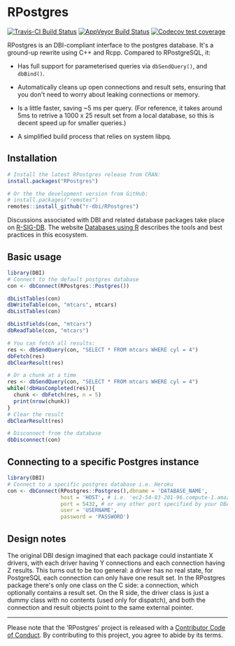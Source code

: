 # RPostgres

<!-- badges: start -->
[![Travis-CI Build Status](https://travis-ci.org/r-dbi/RPostgres.png?branch=master)](https://travis-ci.org/r-dbi/RPostgres) [![AppVeyor Build Status](https://ci.appveyor.com/api/projects/status/github/r-dbi/RPostgres?branch=master&svg=true)](https://ci.appveyor.com/project/r-dbi/RPostgres)  [![Codecov test coverage](https://codecov.io/gh/r-dbi/RPostgres/branch/master/graph/badge.svg)](https://codecov.io/gh/r-dbi/RPostgres?branch=master)
<!-- badges: end -->

RPostgres is an DBI-compliant interface to the postgres database. It's a ground-up rewrite using C++ and Rcpp. Compared to RPostgreSQL, it:

* Has full support for parameterised queries via `dbSendQuery()`, and `dbBind()`.

* Automatically cleans up open connections and result sets, ensuring that you
  don't need to worry about leaking connections or memory.

* Is a little faster, saving ~5 ms per query. (For reference, it takes around 5ms
  to retrive a 1000 x 25 result set from a local database, so this is 
  decent speed up for smaller queries.)

* A simplified build process that relies on system libpq.

## Installation
```R
# Install the latest RPostgres release from CRAN:
install.packages("RPostgres")

# Or the the development version from GitHub:
# install.packages("remotes")
remotes::install_github("r-dbi/RPostgres")
```

Discussions associated with DBI and related database packages take place on [R-SIG-DB](https://stat.ethz.ch/mailman/listinfo/r-sig-db). 
The website [Databases using R](https://db.rstudio.com/) describes the tools and best practices in this ecosystem.

## Basic usage

```R
library(DBI)
# Connect to the default postgres database
con <- dbConnect(RPostgres::Postgres())

dbListTables(con)
dbWriteTable(con, "mtcars", mtcars)
dbListTables(con)

dbListFields(con, "mtcars")
dbReadTable(con, "mtcars")

# You can fetch all results:
res <- dbSendQuery(con, "SELECT * FROM mtcars WHERE cyl = 4")
dbFetch(res)
dbClearResult(res)

# Or a chunk at a time
res <- dbSendQuery(con, "SELECT * FROM mtcars WHERE cyl = 4")
while(!dbHasCompleted(res)){
  chunk <- dbFetch(res, n = 5)
  print(nrow(chunk))
}
# Clear the result
dbClearResult(res)

# Disconnect from the database
dbDisconnect(con)
```
## Connecting to a specific Postgres instance

```R
library(DBI)
# Connect to a specific postgres database i.e. Heroku
con <- dbConnect(RPostgres::Postgres(),dbname = 'DATABASE_NAME', 
                 host = 'HOST', # i.e. 'ec2-54-83-201-96.compute-1.amazonaws.com'
                 port = 5432, # or any other port specified by your DBA
                 user = 'USERNAME',
                 password = 'PASSWORD')

```

## Design notes

The original DBI design imagined that each package could instantiate X drivers, with each driver having Y connections and each connection having Z results. This turns out to be too general: a driver has no real state, for PostgreSQL each connection can only have one result set. In the RPostgres package there's only one class on the C side: a connection, which optionally contains a result set. On the R side, the driver class is just a dummy class with no contents (used only for dispatch), and both the connection and result objects point to the same external pointer.

---

Please note that the 'RPostgres' project is released with a
[Contributor Code of Conduct](CODE_OF_CONDUCT.md).
By contributing to this project, you agree to abide by its terms.
